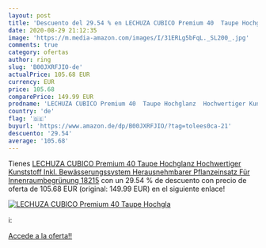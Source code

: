 ```yaml
---
layout: post
title: 'Descuento del 29.54 % en LECHUZA CUBICO Premium 40  Taupe Hochgla'
date: 2020-08-29 21:12:35
image: 'https://m.media-amazon.com/images/I/31ERLg5bFqL._SL200_.jpg'
comments: true
category: ofertas
author: ring
slug: 'B00JXRFJIO-de'
actualPrice: 105.68 EUR
currency: EUR
price: 105.68
comparePrice: 149.99 EUR
prodname: 'LECHUZA CUBICO Premium 40  Taupe Hochglanz  Hochwertiger Kunststoff  Inkl. Bewässerungssystem  Herausnehmbarer Pflanzeinsatz  Für Innenraumbegrünung  18215'
country: 'de'
flag: '🇩🇪'
buyurl: 'https://www.amazon.de/dp/B00JXRFJIO/?tag=tolees0ca-21'
descuento: '29.54'
average: '105.68'
---
```


Tienes [LECHUZA CUBICO Premium 40  Taupe Hochglanz  Hochwertiger Kunststoff  Inkl. Bewässerungssystem  Herausnehmbarer Pflanzeinsatz  Für Innenraumbegrünung  18215](https://www.amazon.de/dp/B00JXRFJIO/?tag=tolees0ca-21) con un 29.54 % de descuento con precio de oferta de 105.68 EUR (original: 149.99 EUR) en el siguiente enlace!

[![LECHUZA CUBICO Premium 40  Taupe Hochgla](https://m.media-amazon.com/images/I/31ERLg5bFqL._SL200_.jpg)](https://www.amazon.de/dp/B00JXRFJIO/?tag=tolees0ca-21)

ℹ️:


[Accede a la oferta!!](https://www.amazon.de/dp/B00JXRFJIO/?tag=tolees0ca-21)
